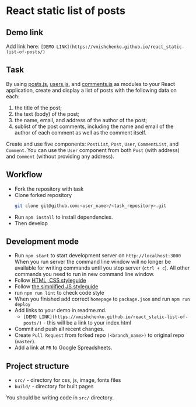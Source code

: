 # React static list of posts

## Demo link

Add link here: `[DEMO LINK](https://vmishchenko.github.io/react_static-list-of-posts/)`


## Task

By using [posts.js](./src/api/posts.js), [users.js](./src/api/users.js), and [comments.js](./src/api/comments.js) as modules to your React application, create and display a list of posts with the following data on each:

1) the title of the post;
2) the text (body) of the post;
3) the name, email, and address of the author of the post;
4) sublist of the post comments, including the name and email of the author of each comment as well as the comment itself.

Create and use five components: `PostList`, `Post`, `User`, `CommentList`, and `Comment`. You can use the `User` component from both `Post` (with address) and `Comment` (without providing any address).


## Workflow

- Fork the repository with task
- Clone forked repository
    ```bash
    git clone git@github.com:<user_name>/<task_repository>.git
    ```
- Run `npm install` to install dependencies.
- Then develop


## Development mode

- Run `npm start` to start development server on `http://localhost:3000`
    When you run server the command line window will no longer be available for
    writing commands until you stop server (`ctrl + c`). All other commands you
    need to run in new command line window.
- Follow [HTML, CSS styleguide](https://mate-academy.github.io/style-guides/htmlcss.html)
- Follow [the simplified JS styleguide](https://mate-academy.github.io/style-guides/javascript-standard-modified)
- run `npm run lint` to check code style
- When you finished add correct `homepage` to `package.json` and run `npm run deploy`
- Add links to your demo in readme.md.
  - `[DEMO LINK](https://vmishchenko.github.io/react_static-list-of-posts/)` - this will be a
  link to your index.html
- Commit and push all recent changes.
- Create `Pull Request` from forked repo `(<branch_name>)` to original repo
(`master`).
- Add a link at `PR` to Google Spreadsheets.


## Project structure

- `src/` - directory for css, js, image, fonts files
- `build/` - directory for built pages

You should be writing code in `src/` directory.

